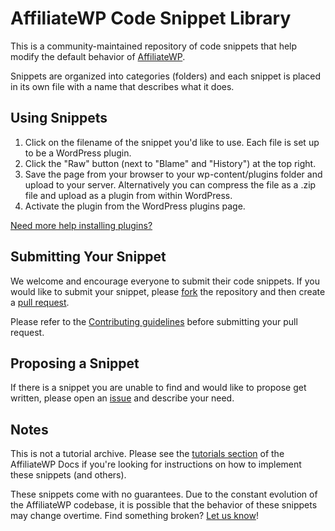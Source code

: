 AffiliateWP Code Snippet Library
========================

This is a community-maintained repository of code snippets that help modify the default behavior of [AffiliateWP](https://affiliatewp.com).

Snippets are organized into categories (folders) and each snippet is placed in its own file with a name that describes what it does.

## Using Snippets

1. Click on the filename of the snippet you'd like to use. Each file is set up to be a WordPress plugin.
2. Click the "Raw" button (next to "Blame" and "History") at the top right.
3. Save the page from your browser to your wp-content/plugins folder and upload to your server. Alternatively you can compress the file as a .zip file and upload as a plugin from within WordPress. 
4. Activate the plugin from the WordPress plugins page.

[Need more help installing plugins?](http://codex.wordpress.org/Managing_Plugins#Installing_Plugins)

## Submitting Your Snippet

We welcome and encourage everyone to submit their code snippets. If you would like to submit your snippet, please [fork](https://github.com/affiliatewp/library/fork) the repository and then create a [pull request](https://github.com/affiliatewp/library/compare/).

Please refer to the [Contributing guidelines](https://github.com/affiliatewp/library/blob/master/CONTRIBUTING.md) before submitting your pull request.

## Proposing a Snippet

If there is a snippet you are unable to find and would like to propose get written, please open an [issue](https://github.com/affiliatewp/library/issues) and describe your need.

## Notes

This is not a tutorial archive. Please see the [tutorials section](http://docs.affiliatewp.com/category/10-tutorials) of the AffiliateWP Docs if you're looking for instructions on how to implement these snippets (and others).

These snippets come with no guarantees. Due to the constant evolution of the AffiliateWP codebase, it is possible that the behavior of these snippets may change overtime. Find something broken? [Let us know](https://github.com/affiliatewp/library/issues)!
